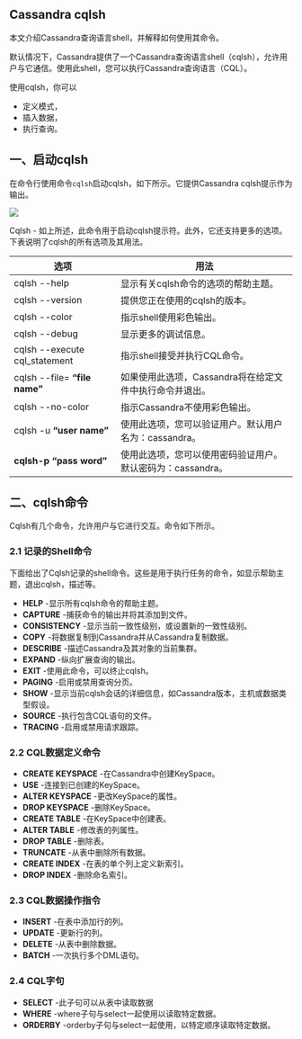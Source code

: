 ## Cassandra cqlsh

本文介绍Cassandra查询语言shell，并解释如何使用其命令。

默认情况下，Cassandra提供了一个Cassandra查询语言shell（cqlsh），允许用户与它通信。使用此shell，您可以执行Cassandra查询语言（CQL）。

使用cqlsh，你可以

- 定义模式， 
- 插入数据，
- 执行查询。

## 一、启动cqlsh

在命令行使用命令`cqlsh`启动cqlsh，如下所示。它提供Cassandra cqlsh提示作为输出。

![](http://image.easyblog.top/%E6%88%AA%E5%B1%8F2022-01-17%20%E4%B8%8B%E5%8D%881.34.56.png)

Cqlsh - 如上所述，此命令用于启动cqlsh提示符。此外，它还支持更多的选项。下表说明了cqlsh的所有选项及其用法。

| 选项                          | 用法                                                        |
| ----------------------------- | ----------------------------------------------------------- |
| cqlsh --help                  | 显示有关cqlsh命令的选项的帮助主题。                         |
| cqlsh --version               | 提供您正在使用的cqlsh的版本。                               |
| cqlsh --color                 | 指示shell使用彩色输出。                                     |
| cqlsh --debug                 | 显示更多的调试信息。                                        |
| cqlsh --execute cql_statement | 指示shell接受并执行CQL命令。                                |
| cqlsh --file= **“file name”** | 如果使用此选项，Cassandra将在给定文件中执行命令并退出。     |
| cqlsh --no-color              | 指示Cassandra不使用彩色输出。                               |
| cqlsh -u **“user name”**      | 使用此选项，您可以验证用户。默认用户名为：cassandra。       |
| **cqlsh-p “pass word”**       | 使用此选项，您可以使用密码验证用户。默认密码为：cassandra。 |

## 二、cqlsh命令

Cqlsh有几个命令，允许用户与它进行交互。命令如下所示。

### 2.1 记录的Shell命令

下面给出了Cqlsh记录的shell命令。这些是用于执行任务的命令，如显示帮助主题，退出cqlsh，描述等。

- **HELP** -显示所有cqlsh命令的帮助主题。
- **CAPTURE** -捕获命令的输出并将其添加到文件。
- **CONSISTENCY** -显示当前一致性级别，或设置新的一致性级别。
- **COPY** -将数据复制到Cassandra并从Cassandra复制数据。
- **DESCRIBE** -描述Cassandra及其对象的当前集群。
- **EXPAND** -纵向扩展查询的输出。 
- **EXIT** -使用此命令，可以终止cqlsh。
- **PAGING** -启用或禁用查询分页。
- **SHOW** -显示当前cqlsh会话的详细信息，如Cassandra版本，主机或数据类型假设。
- **SOURCE** -执行包含CQL语句的文件。
- **TRACING** -启用或禁用请求跟踪。

### 2.2 CQL数据定义命令

- **CREATE KEYSPACE** -在Cassandra中创建KeySpace。 
- **USE** -连接到已创建的KeySpace。
- **ALTER KEYSPACE** -更改KeySpace的属性。
- **DROP KEYSPACE** -删除KeySpace。
- **CREATE TABLE** -在KeySpace中创建表。
- **ALTER TABLE** -修改表的列属性。
- **DROP TABLE** -删除表。 
- **TRUNCATE** -从表中删除所有数据。
- **CREATE INDEX** -在表的单个列上定义新索引。
- **DROP INDEX** -删除命名索引。

### 2.3 CQL数据操作指令

- **INSERT** -在表中添加行的列。
- **UPDATE** -更新行的列。
- **DELETE** -从表中删除数据。 
- **BATCH** -一次执行多个DML语句。

### 2.4 CQL字句

- **SELECT** -此子句可以从表中读取数据
- **WHERE** -where子句与select一起使用以读取特定数据。
- **ORDERBY** -orderby子句与select一起使用，以特定顺序读取特定数据。